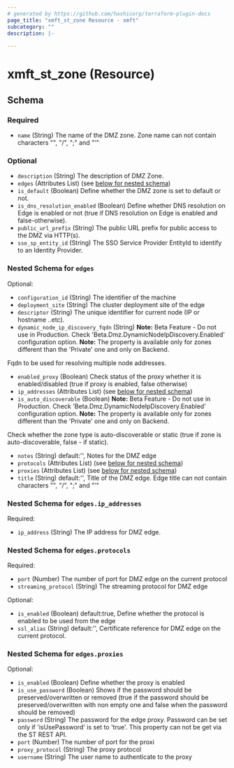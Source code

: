 ```yaml
---
# generated by https://github.com/hashicorp/terraform-plugin-docs
page_title: "xmft_st_zone Resource - xmft"
subcategory: ""
description: |-
  
---
```


# xmft_st_zone (Resource)





<!-- schema generated by tfplugindocs -->
## Schema

### Required

- `name` (String) The name of the DMZ zone. Zone name can not contain characters "\", "/", ";" and "'"

### Optional

- `description` (String) The description of DMZ Zone.
- `edges` (Attributes List) (see [below for nested schema](#nestedatt--edges))
- `is_default` (Boolean) Define whether the DMZ zone is set to default or not.
- `is_dns_resolution_enabled` (Boolean) Define whether DNS resolution on Edge is enabled or not (true if DNS resolution on Edge is enabled and false-otherwise).
- `public_url_prefix` (String) The public URL prefix for public access to the DMZ via HTTP(s).
- `sso_sp_entity_id` (String) The SSO Service Provider EntityId to identify to an Identity Provider.

<a id="nestedatt--edges"></a>
### Nested Schema for `edges`

Optional:

- `configuration_id` (String) The identifier of the machine
- `deployment_site` (String) The cluster deployment site of the edge
- `descriptor` (String) The unique identifier for current node (IP or hostname ..etc).
- `dynamic_node_ip_discovery_fqdn` (String) **Note:** Beta Feature - Do not use in Production. Check 'Beta.Dmz.DynamicNodeIpDiscovery.Enabled' configuration option.
**Note:** The property is available only for zones different than the 'Private' one and only on Backend.

Fqdn to be used for resolving multiple node addresses.
- `enabled_proxy` (Boolean) Check status of the proxy whether it is enabled/disabled (true if proxy is enabled, false otherwise)
- `ip_addresses` (Attributes List) (see [below for nested schema](#nestedatt--edges--ip_addresses))
- `is_auto_discoverable` (Boolean) **Note:** Beta Feature - Do not use in Production. Check 'Beta.Dmz.DynamicNodeIpDiscovery.Enabled' configuration option.
**Note:** The property is available only for zones different than the 'Private' one and only on Backend.

Check whether the zone type is auto-discoverable or static (true if zone is auto-discoverable, false - if static).
- `notes` (String) default:'', Notes for the DMZ edge
- `protocols` (Attributes List) (see [below for nested schema](#nestedatt--edges--protocols))
- `proxies` (Attributes List) (see [below for nested schema](#nestedatt--edges--proxies))
- `title` (String) default:'', Title of the DMZ edge. Edge title can not contain characters "\", "/", ";" and "'"

<a id="nestedatt--edges--ip_addresses"></a>
### Nested Schema for `edges.ip_addresses`

Required:

- `ip_address` (String) The IP address for DMZ edge.


<a id="nestedatt--edges--protocols"></a>
### Nested Schema for `edges.protocols`

Required:

- `port` (Number) The number of port for DMZ edge on the current protocol
- `streaming_protocol` (String) The streaming protocol for DMZ edge

Optional:

- `is_enabled` (Boolean) default:true, Define whether the protocol is enabled to be used from the edge
- `ssl_alias` (String) default:'', Certificate reference for DMZ edge on the current protocol.


<a id="nestedatt--edges--proxies"></a>
### Nested Schema for `edges.proxies`

Optional:

- `is_enabled` (Boolean) Define whether the proxy is enabled
- `is_use_password` (Boolean) Shows if the password should be preserved/overwritten or removed (true if the password should be preserved/overwritten with non empty one and false when the password should be removed)
- `password` (String) The password for the edge proxy. Password can be set only if 'isUsePassword' is set to 'true'. This property can not be get via the ST REST API.
- `port` (Number) The number of port for the proxi
- `proxy_protocol` (String) The proxy protocol
- `username` (String) The user name to authenticate to the proxy
